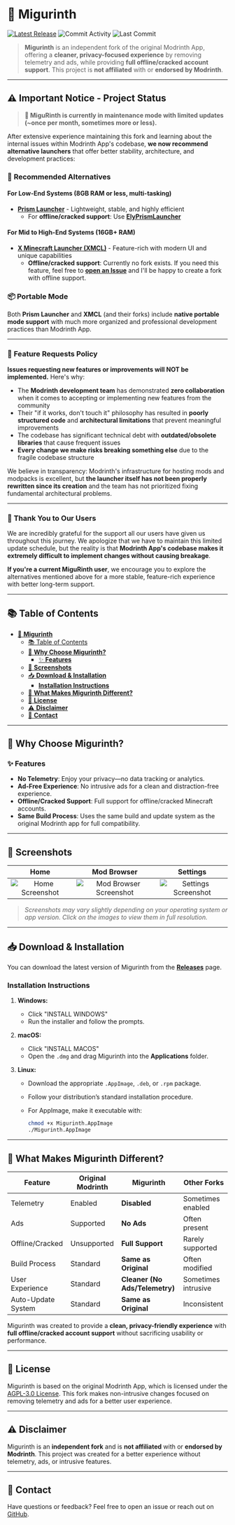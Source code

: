 # 🌱 **Migurinth**

[![Latest Release](https://img.shields.io/github/v/release/miguvt/migurinth?color=ea76cb&label=Latest%20Release&style=for-the-badge)](https://github.com/miguvt/migurinth/releases)
![Commit Activity](https://img.shields.io/github/commit-activity/m/miguvt/migurinth?color=ea76cb&label=commits&style=for-the-badge)
![Last Commit](https://img.shields.io/github/last-commit/miguvt/migurinth?color=ea76cb&label=last%20commit&style=for-the-badge)

> **Migurinth** is an independent fork of the original Modrinth App, offering a **cleaner, privacy-focused experience** by removing telemetry and ads, while providing **full offline/cracked account support**.
> This project is **not affiliated** with or **endorsed by Modrinth**.

---

## ⚠️ **Important Notice - Project Status**

> **📢 MiguRinth is currently in maintenance mode with limited updates (~once per month, sometimes more or less).**

After extensive experience maintaining this fork and learning about the internal issues within Modrinth App's codebase, **we now recommend alternative launchers** that offer better stability, architecture, and development practices:

### 🎯 **Recommended Alternatives**

#### **For Low-End Systems (8GB RAM or less, multi-tasking)**
- **[Prism Launcher](https://github.com/PrismLauncher/PrismLauncher)** - Lightweight, stable, and highly efficient
  - For **offline/cracked support**: Use [**ElyPrismLauncher**](https://elyprismlauncher.github.io/)

#### **For Mid to High-End Systems (16GB+ RAM)**
- **[X Minecraft Launcher (XMCL)](https://xmcl.app/en/)** - Feature-rich with modern UI and unique capabilities
  - **Offline/cracked support**: Currently no fork exists. If you need this feature, feel free to [**open an Issue**](https://github.com/MiguVT/migurinth/issues) and I'll be happy to create a fork with offline support.

### 📦 **Portable Mode**
Both **Prism Launcher** and **XMCL** (and their forks) include **native portable mode support** with much more organized and professional development practices than Modrinth App.

---

### 🚫 **Feature Requests Policy**

**Issues requesting new features or improvements will NOT be implemented.** Here's why:

- The **Modrinth development team** has demonstrated **zero collaboration** when it comes to accepting or implementing new features from the community
- Their "if it works, don't touch it" philosophy has resulted in **poorly structured code** and **architectural limitations** that prevent meaningful improvements
- The codebase has significant technical debt with **outdated/obsolete libraries** that cause frequent issues
- **Every change we make risks breaking something else** due to the fragile codebase structure

We believe in transparency: Modrinth's infrastructure for hosting mods and modpacks is excellent, but **the launcher itself has not been properly rewritten since its creation** and the team has not prioritized fixing fundamental architectural problems.

---

### 💙 **Thank You to Our Users**

We are incredibly grateful for the support all our users have given us throughout this journey. We apologize that we have to maintain this limited update schedule, but the reality is that **Modrinth App's codebase makes it extremely difficult to implement changes without causing breakage**.

**If you're a current MiguRinth user**, we encourage you to explore the alternatives mentioned above for a more stable, feature-rich experience with better long-term support.

---

## 📚 Table of Contents

- [🌱 **Migurinth**](#-migurinth)
  - [📚 Table of Contents](#-table-of-contents)
  - [🚀 **Why Choose Migurinth?**](#-why-choose-migurinth)
    - [✨ **Features**](#-features)
  - [📸 **Screenshots**](#-screenshots)
  - [📥 **Download \& Installation**](#-download--installation)
    - [**Installation Instructions**](#installation-instructions)
  - [🌟 **What Makes Migurinth Different?**](#-what-makes-migurinth-different)
  - [📄 **License**](#-license)
  - [⚠️ **Disclaimer**](#️-disclaimer)
  - [📧 **Contact**](#-contact)

---

## 🚀 **Why Choose Migurinth?**

### ✨ **Features**

- **No Telemetry**: Enjoy your privacy—no data tracking or analytics.
- **Ad-Free Experience**: No intrusive ads for a clean and distraction-free experience.
- **Offline/Cracked Support**: Full support for offline/cracked Minecraft accounts.
- **Same Build Process**: Uses the same build and update system as the original Modrinth app for full compatibility.

---

## 📸 **Screenshots**

|                             Home                             |                                Mod Browser                                |                               Settings                               |
| :----------------------------------------------------------: | :-----------------------------------------------------------------------: | :------------------------------------------------------------------: |
| ![Home Screenshot](.github/assets/MiguRinth/Readme/home.png) | ![Mod Browser Screenshot](.github/assets/MiguRinth/Readme/modbrowser.png) | ![Settings Screenshot](.github/assets/MiguRinth/Readme/settings.png) |

> _*Screenshots may vary slightly depending on your operating system or app version. Click on the images to view them in full resolution.*_

---

## 📥 **Download & Installation**

You can download the latest version of Migurinth from the [**Releases**](https://github.com/miguvt/migurinth/releases) page.

### **Installation Instructions**

1. **Windows:**

   - Click "INSTALL WINDOWS"
   - Run the installer and follow the prompts.

2. **macOS:**

   - Click "INSTALL MACOS"
   - Open the `.dmg` and drag Migurinth into the **Applications** folder.

3. **Linux:**

   - Download the appropriate `.AppImage`, `.deb`, or `.rpm` package.
   - Follow your distribution’s standard installation procedure.
   - For AppImage, make it executable with:

     ```bash
     chmod +x Migurinth.AppImage
     ./Migurinth.AppImage
     ```

---

## 🌟 **What Makes Migurinth Different?**

| Feature            | Original Modrinth | **Migurinth**                  | Other Forks         |
| ------------------ | ----------------- | ------------------------------ | ------------------- |
| Telemetry          | Enabled           | **Disabled**                   | Sometimes enabled   |
| Ads                | Supported         | **No Ads**                     | Often present       |
| Offline/Cracked    | Unsupported       | **Full Support**               | Rarely supported    |
| Build Process      | Standard          | **Same as Original**           | Often modified      |
| User Experience    | Standard          | **Cleaner (No Ads/Telemetry)** | Sometimes intrusive |
| Auto-Update System | Standard          | **Same as Original**           | Inconsistent        |

Migurinth was created to provide a **clean, privacy-friendly experience** with **full offline/cracked account support** without sacrificing usability or performance.

---

## 📄 **License**

Migurinth is based on the original Modrinth App, which is licensed under the [AGPL-3.0 License](https://github.com/modrinth/code/blob/main/apps/app/LICENSE).
This fork makes non-intrusive changes focused on removing telemetry and ads for a better user experience.

---

## ⚠️ **Disclaimer**

Migurinth is an **independent fork** and is **not affiliated** with or **endorsed by Modrinth**.
This project was created for a better experience without telemetry, ads, or intrusive features.

---

## 📧 **Contact**

Have questions or feedback? Feel free to open an issue or reach out on [GitHub](https://github.com/miguvt/migurinth).
